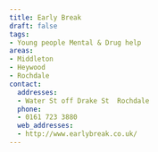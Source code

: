 ```yaml
---
title: Early Break
draft: false
tags:
- Young people Mental & Drug help
areas:
- Middleton
- Heywood
- Rochdale
contact:
  addresses:
  - Water St off Drake St  Rochdale
  phone:
  - 0161 723 3880
  web_addresses:
  - http://www.earlybreak.co.uk/
---
```


